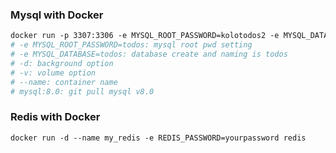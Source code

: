 ### Mysql with Docker

```dockerfile
docker run -p 3307:3306 -e MYSQL_ROOT_PASSWORD=kolotodos2 -e MYSQL_DATABASE=todos -d -v todos:/db --name todos mysql:8.0 
# -e MYSQL_ROOT_PASSWORD=todos: mysql root pwd setting
# -e MYSQL_DATABASE=todos: database create and naming is todos
# -d: background option
# -v: volume option 
# --name: container name
# mysql:8.0: git pull mysql v8.0
```

### Redis with Docker
```dockerfile
docker run -d --name my_redis -e REDIS_PASSWORD=yourpassword redis
```
